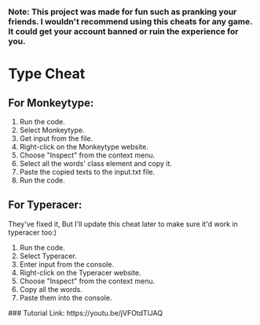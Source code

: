 ### Note: This project was made for fun such as pranking your friends. I wouldn't recommend using this cheats for any game. It could get your account banned or ruin the experience for you.
<body>
  <h1>Type Cheat</h1>
  <h2>For Monkeytype:</h2>
  <ol>
    <li>Run the code.</li>
    <li>Select Monkeytype.</li>
    <li>Get input from the file.</li>
    <li>Right-click on the Monkeytype website.</li>
    <li>Choose "Inspect" from the context menu.</li>
    <li>Select all the words' class element and copy it.</li>
    <li>Paste the copied texts to the input.txt file.</li>
    <li>Run the code.</li>
  </ol>
  
  <h2>For Typeracer:</h2>
  <p>They've fixed it, But I'll update this cheat later to make sure it'd work in typeracer too:)</p>
  <ol>
    <li>Run the code.</li>
    <li>Select Typeracer.</li>
    <li>Enter input from the console.</li>
    <li>Right-click on the Typeracer website.</li>
    <li>Choose "Inspect" from the context menu.</li>
    <li>Copy all the words.</li>
    <li>Paste them into the console.</li>
  </ol>
</body>
</html>
### Tutorial Link: https://youtu.be/jVFOtdTlJAQ

